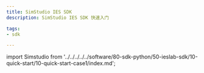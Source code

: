 ```yaml
---
title: SimStudio IES SDK
description: SimStudio IES SDK 快速入门

tags:
- sdk

---
```


import Simstudio from '../../../../../software/80-sdk-python/50-ieslab-sdk/10-quick-start/10-quick-start-case1/index.md';

<Simstudio />
